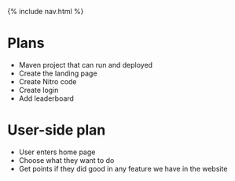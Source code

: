 {% include nav.html %}

# Plans
* Maven project that can run and deployed
* Create the landing page
* Create Nitro code
* Create login
* Add leaderboard

# User-side plan
* User enters home page
* Choose what they want to do
* Get points if they did good in any feature we have in the website